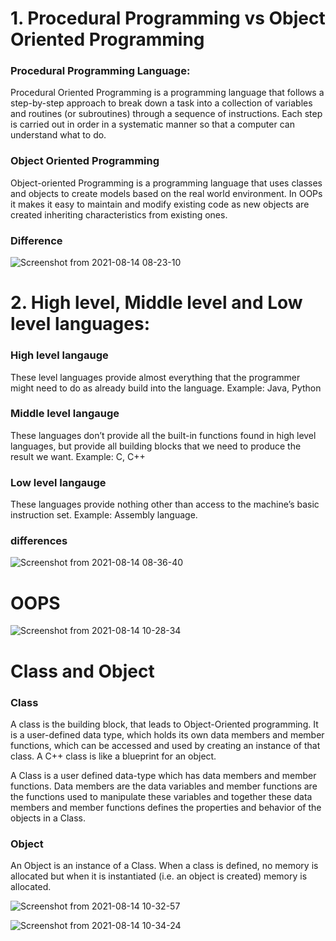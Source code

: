  # 1. Procedural Programming vs Object Oriented Programming
### Procedural Programming Language:
Procedural Oriented Programming is a programming language that follows a step-by-step approach to break down a task into a collection of variables and routines (or subroutines) through a sequence of instructions. Each step is carried out in order in a systematic manner so that a computer can understand what to do.

### Object Oriented Programming
Object-oriented Programming is a programming language that uses classes and objects to create models based on the real world environment. In OOPs it makes it easy to maintain and modify existing code as new objects are created inheriting characteristics from existing ones.

### Difference
![Screenshot from 2021-08-14 08-23-10](https://user-images.githubusercontent.com/42698268/129432279-8bc97203-2e0d-4935-a998-8a92e71e9af5.png)

 # 2. High level, Middle level and Low level languages:

### High level langauge
These level languages provide almost everything that the programmer might need to do as already build into the language.
Example: Java, Python

### Middle level langauge
These languages don’t provide all the built-in functions found in high level languages, but provide all building blocks that we need to produce the result we want.
Example: C, C++

### Low level langauge
These languages provide nothing other than access to the machine’s basic instruction set.
Example: Assembly language.

### differences
![Screenshot from 2021-08-14 08-36-40](https://user-images.githubusercontent.com/42698268/129432438-f385d6a1-2fe8-4ca4-9b0a-e3e662827094.png)

# OOPS
![Screenshot from 2021-08-14 10-28-34](https://user-images.githubusercontent.com/42698268/129434732-f1b2edaf-f1bc-438d-91e1-94e72cfaaa88.png)

# Class and Object
### Class
A class is the building block, that leads to Object-Oriented programming. It is a user-defined data type, which holds its own data members and member functions, which can be accessed and used by creating an instance of that class. A C++ class is like a blueprint for an object.

A Class is a user defined data-type which has data members and member functions.
Data members are the data variables and member functions are the functions used to manipulate these variables and together these data members and member functions defines the properties and behavior of the objects in a Class.

### Object 
An Object is an instance of a Class. When a class is defined, no memory is allocated but when it is instantiated (i.e. an object is created) memory is allocated.

![Screenshot from 2021-08-14 10-32-57](https://user-images.githubusercontent.com/42698268/129434740-bac49482-89ff-45d5-ba71-cd50114b2c53.png)

![Screenshot from 2021-08-14 10-34-24](https://user-images.githubusercontent.com/42698268/129434757-fad1c4c9-d9ac-4cff-85d1-379a78c6ac11.png)
















